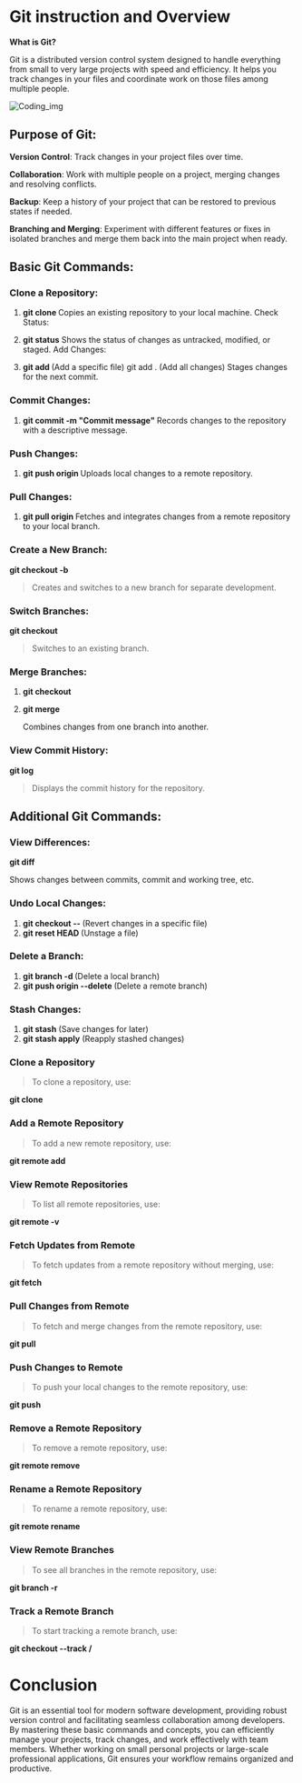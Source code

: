 # Git instruction and Overview

**What is Git?**

Git is a distributed version control system designed to handle everything from small to very large projects with speed and efficiency. It helps you track changes in your files and coordinate work on those files among multiple people.

![Coding_img](https://images.unsplash.com/photo-1461749280684-dccba630e2f6?q=80&w=2069&auto=format&fit=crop&ixlib=rb-4.0.3&ixid=M3wxMjA3fDB8MHxwaG90by1wYWdlfHx8fGVufDB8fHx8fA%3D%3D)

## **Purpose of Git:**

**Version Control**: Track changes in your project files over time.

**Collaboration**: Work with multiple people on a project, merging changes and resolving conflicts.

**Backup**: Keep a history of your project that can be restored to previous states if needed.

**Branching and Merging**: Experiment with different features or fixes in isolated branches and merge them back into the main project when ready.

## **Basic Git Commands**:

### **Clone a Repository:**

1. **git clone <repository-url>**
   Copies an existing repository to your local machine.
   Check Status:

2. **git status**
   Shows the status of changes as untracked, modified, or staged.
   Add Changes:

3. **git add <file-name>** (Add a specific file)
   git add . (Add all changes)
   Stages changes for the next commit.

### **Commit Changes:**

1. **git commit -m "Commit message"**
   Records changes to the repository with a descriptive message.

### Push Changes:

1. **git push origin <branch-name>**
   Uploads local changes to a remote repository.

### **Pull Changes:**

1. **git pull origin <branch-name>**
   Fetches and integrates changes from a remote repository to your local branch.

### **Create a New Branch:**

**git checkout -b <new-branch-name>**

> Creates and switches to a new branch for separate development.

### **Switch Branches:**

**git checkout <branch-name>**

> Switches to an existing branch.

### **Merge Branches:**

1. **git checkout <target-branch>**
2. **git merge <source-branch>**

   Combines changes from one branch into another.

### **View Commit History:**

**git log**

> Displays the commit history for the repository.

## **Additional Git Commands:**

### **View Differences:**

**git diff**

Shows changes between commits, commit and working tree, etc.

### **Undo Local Changes:**

1. **git checkout -- <file-name>** (Revert changes in a specific file)
2. **git reset HEAD <file-name>** (Unstage a file)

### **Delete a Branch:**

1. **git branch -d <branch-name>** (Delete a local branch)
2. **git push origin --delete <branch-name>** (Delete a remote branch)

### **Stash Changes:**

1. **git stash** (Save changes for later)
2. **git stash apply** (Reapply stashed changes)

### **Clone a Repository**

> To clone a repository, use:

**git clone <repository-url>**

### **Add a Remote Repository**

> To add a new remote repository, use:

**git remote add <remote-name> <repository-url>**

### **View Remote Repositories**

> To list all remote repositories, use:

**git remote -v**

### **Fetch Updates from Remote**

> To fetch updates from a remote repository without merging, use:

**git fetch <remote-name>**

### **Pull Changes from Remote**

> To fetch and merge changes from the remote repository, use:

**git pull <remote-name> <branch-name>**

### **Push Changes to Remote**

> To push your local changes to the remote repository, use:

**git push <remote-name> <branch-name>**

### **Remove a Remote Repository**

> To remove a remote repository, use:

**git remote remove <remote-name>**

### **Rename a Remote Repository**

> To rename a remote repository, use:

**git remote rename <old-name> <new-name>**

### **View Remote Branches**

> To see all branches in the remote repository, use:

**git branch -r**

### **Track a Remote Branch**

> To start tracking a remote branch, use:

**git checkout --track <remote-name>/<branch-name>**

# **Conclusion**

Git is an essential tool for modern software development, providing robust version control and facilitating seamless collaboration among developers. By mastering these basic commands and concepts, you can efficiently manage your projects, track changes, and work effectively with team members. Whether working on small personal projects or large-scale professional applications, Git ensures your workflow remains organized and productive.
